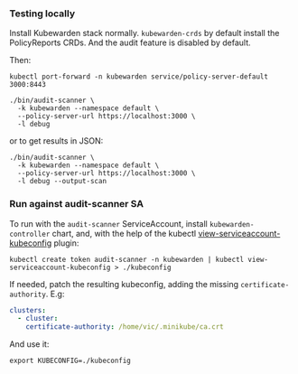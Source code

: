 ### Testing locally

Install Kubewarden stack normally. `kubewarden-crds` by default install the
PolicyReports CRDs. And the audit feature is disabled by default.

Then:

```console
kubectl port-forward -n kubewarden service/policy-server-default 3000:8443

./bin/audit-scanner \
  -k kubewarden --namespace default \
  --policy-server-url https://localhost:3000 \
  -l debug
```

or to get results in JSON:

```console
./bin/audit-scanner \
  -k kubewarden --namespace default \
  --policy-server-url https://localhost:3000 \
  -l debug --output-scan
```

### Run against audit-scanner SA

To run with the `audit-scanner` ServiceAccount, install `kubewarden-controller`
chart, and, with the help of the kubectl [view-serviceaccount-kubeconfig](https://github.com/superbrothers/kubectl-view-serviceaccount-kubeconfig-plugin)
plugin:

```console
kubectl create token audit-scanner -n kubewarden | kubectl view-serviceaccount-kubeconfig > ./kubeconfig
```

If needed, patch the resulting kubeconfig, adding the missing
`certificate-authority`. E.g:

```yaml
clusters:
  - cluster:
    certificate-authority: /home/vic/.minikube/ca.crt
```

And use it:

```console
export KUBECONFIG=./kubeconfig
```
